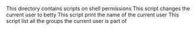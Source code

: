 This directory contains scripts on shell permissions
This script changes the current user to betty
This script print the name of the current user
This script list all the groups the current user is part of

